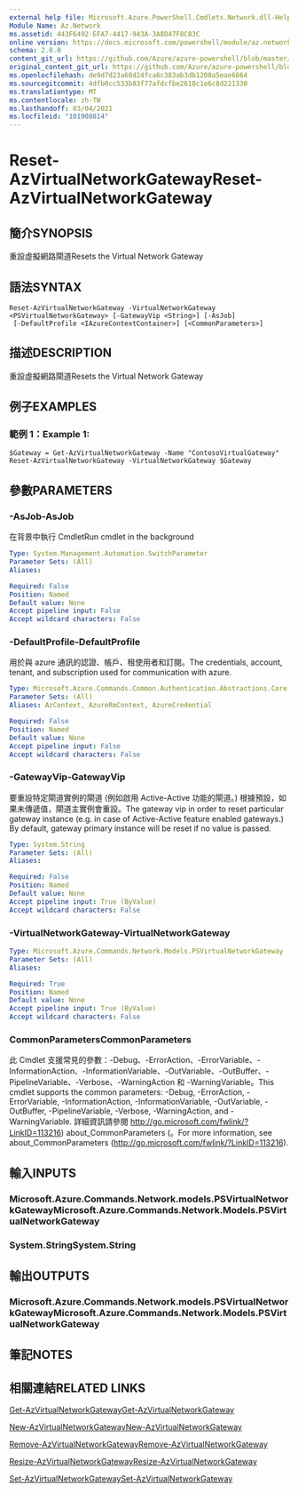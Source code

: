 ```yaml
---
external help file: Microsoft.Azure.PowerShell.Cmdlets.Network.dll-Help.xml
Module Name: Az.Network
ms.assetid: 443F6492-EFA7-4417-943A-3A8D47F8C83C
online version: https://docs.microsoft.com/powershell/module/az.network/reset-azvirtualnetworkgateway
schema: 2.0.0
content_git_url: https://github.com/Azure/azure-powershell/blob/master/src/Network/Network/help/Reset-AzVirtualNetworkGateway.md
original_content_git_url: https://github.com/Azure/azure-powershell/blob/master/src/Network/Network/help/Reset-AzVirtualNetworkGateway.md
ms.openlocfilehash: de9d7d23a60d24fca6c383ab3db1208a5eae6864
ms.sourcegitcommit: 4dfb0cc533b83f77afdcfbe2618c1e6c8d221330
ms.translationtype: MT
ms.contentlocale: zh-TW
ms.lasthandoff: 03/04/2021
ms.locfileid: "101908814"
---
```

# <span data-ttu-id="3c9c9-101">Reset-AzVirtualNetworkGateway</span><span class="sxs-lookup"><span data-stu-id="3c9c9-101">Reset-AzVirtualNetworkGateway</span></span>

## <span data-ttu-id="3c9c9-102">簡介</span><span class="sxs-lookup"><span data-stu-id="3c9c9-102">SYNOPSIS</span></span>
<span data-ttu-id="3c9c9-103">重設虛擬網路閘道</span><span class="sxs-lookup"><span data-stu-id="3c9c9-103">Resets the Virtual Network Gateway</span></span>

## <span data-ttu-id="3c9c9-104">語法</span><span class="sxs-lookup"><span data-stu-id="3c9c9-104">SYNTAX</span></span>

```
Reset-AzVirtualNetworkGateway -VirtualNetworkGateway <PSVirtualNetworkGateway> [-GatewayVip <String>] [-AsJob]
 [-DefaultProfile <IAzureContextContainer>] [<CommonParameters>]
```

## <span data-ttu-id="3c9c9-105">描述</span><span class="sxs-lookup"><span data-stu-id="3c9c9-105">DESCRIPTION</span></span>
<span data-ttu-id="3c9c9-106">重設虛擬網路閘道</span><span class="sxs-lookup"><span data-stu-id="3c9c9-106">Resets the Virtual Network Gateway</span></span>

## <span data-ttu-id="3c9c9-107">例子</span><span class="sxs-lookup"><span data-stu-id="3c9c9-107">EXAMPLES</span></span>

### <span data-ttu-id="3c9c9-108">範例 1：</span><span class="sxs-lookup"><span data-stu-id="3c9c9-108">Example 1:</span></span>
```
$Gateway = Get-AzVirtualNetworkGateway -Name "ContosoVirtualGateway"
Reset-AzVirtualNetworkGateway -VirtualNetworkGateway $Gateway
```

## <span data-ttu-id="3c9c9-109">參數</span><span class="sxs-lookup"><span data-stu-id="3c9c9-109">PARAMETERS</span></span>

### <span data-ttu-id="3c9c9-110">-AsJob</span><span class="sxs-lookup"><span data-stu-id="3c9c9-110">-AsJob</span></span>
<span data-ttu-id="3c9c9-111">在背景中執行 Cmdlet</span><span class="sxs-lookup"><span data-stu-id="3c9c9-111">Run cmdlet in the background</span></span>

```yaml
Type: System.Management.Automation.SwitchParameter
Parameter Sets: (All)
Aliases:

Required: False
Position: Named
Default value: None
Accept pipeline input: False
Accept wildcard characters: False
```

### <span data-ttu-id="3c9c9-112">-DefaultProfile</span><span class="sxs-lookup"><span data-stu-id="3c9c9-112">-DefaultProfile</span></span>
<span data-ttu-id="3c9c9-113">用於與 azure 通訊的認證、帳戶、租使用者和訂閱。</span><span class="sxs-lookup"><span data-stu-id="3c9c9-113">The credentials, account, tenant, and subscription used for communication with azure.</span></span>

```yaml
Type: Microsoft.Azure.Commands.Common.Authentication.Abstractions.Core.IAzureContextContainer
Parameter Sets: (All)
Aliases: AzContext, AzureRmContext, AzureCredential

Required: False
Position: Named
Default value: None
Accept pipeline input: False
Accept wildcard characters: False
```

### <span data-ttu-id="3c9c9-114">-GatewayVip</span><span class="sxs-lookup"><span data-stu-id="3c9c9-114">-GatewayVip</span></span>
<span data-ttu-id="3c9c9-115">要重設特定閘道實例的閘道 (例如啟用 Active-Active 功能的閘道。) 根據預設，如果未傳遞值，閘道主實例會重設。</span><span class="sxs-lookup"><span data-stu-id="3c9c9-115">The gateway vip in order to reset particular gateway instance (e.g. in case of Active-Active feature enabled gateways.) By default, gateway primary instance will be reset if no value is passed.</span></span>

```yaml
Type: System.String
Parameter Sets: (All)
Aliases:

Required: False
Position: Named
Default value: None
Accept pipeline input: True (ByValue)
Accept wildcard characters: False
```

### <span data-ttu-id="3c9c9-116">-VirtualNetworkGateway</span><span class="sxs-lookup"><span data-stu-id="3c9c9-116">-VirtualNetworkGateway</span></span>
```yaml
Type: Microsoft.Azure.Commands.Network.Models.PSVirtualNetworkGateway
Parameter Sets: (All)
Aliases:

Required: True
Position: Named
Default value: None
Accept pipeline input: True (ByValue)
Accept wildcard characters: False
```

### <span data-ttu-id="3c9c9-117">CommonParameters</span><span class="sxs-lookup"><span data-stu-id="3c9c9-117">CommonParameters</span></span>
<span data-ttu-id="3c9c9-118">此 Cmdlet 支援常見的參數：-Debug、-ErrorAction、-ErrorVariable、-InformationAction、-InformationVariable、-OutVariable、-OutBuffer、-PipelineVariable、-Verbose、-WarningAction 和 -WarningVariable。</span><span class="sxs-lookup"><span data-stu-id="3c9c9-118">This cmdlet supports the common parameters: -Debug, -ErrorAction, -ErrorVariable, -InformationAction, -InformationVariable, -OutVariable, -OutBuffer, -PipelineVariable, -Verbose, -WarningAction, and -WarningVariable.</span></span> <span data-ttu-id="3c9c9-119">詳細資訊請參閱 http://go.microsoft.com/fwlink/?LinkID=113216) about_CommonParameters (。</span><span class="sxs-lookup"><span data-stu-id="3c9c9-119">For more information, see about_CommonParameters (http://go.microsoft.com/fwlink/?LinkID=113216).</span></span>

## <span data-ttu-id="3c9c9-120">輸入</span><span class="sxs-lookup"><span data-stu-id="3c9c9-120">INPUTS</span></span>

### <span data-ttu-id="3c9c9-121">Microsoft.Azure.Commands.Network.models.PSVirtualNetworkGateway</span><span class="sxs-lookup"><span data-stu-id="3c9c9-121">Microsoft.Azure.Commands.Network.Models.PSVirtualNetworkGateway</span></span>

### <span data-ttu-id="3c9c9-122">System.String</span><span class="sxs-lookup"><span data-stu-id="3c9c9-122">System.String</span></span>

## <span data-ttu-id="3c9c9-123">輸出</span><span class="sxs-lookup"><span data-stu-id="3c9c9-123">OUTPUTS</span></span>

### <span data-ttu-id="3c9c9-124">Microsoft.Azure.Commands.Network.models.PSVirtualNetworkGateway</span><span class="sxs-lookup"><span data-stu-id="3c9c9-124">Microsoft.Azure.Commands.Network.Models.PSVirtualNetworkGateway</span></span>

## <span data-ttu-id="3c9c9-125">筆記</span><span class="sxs-lookup"><span data-stu-id="3c9c9-125">NOTES</span></span>

## <span data-ttu-id="3c9c9-126">相關連結</span><span class="sxs-lookup"><span data-stu-id="3c9c9-126">RELATED LINKS</span></span>

[<span data-ttu-id="3c9c9-127">Get-AzVirtualNetworkGateway</span><span class="sxs-lookup"><span data-stu-id="3c9c9-127">Get-AzVirtualNetworkGateway</span></span>](./Get-AzVirtualNetworkGateway.md)

[<span data-ttu-id="3c9c9-128">New-AzVirtualNetworkGateway</span><span class="sxs-lookup"><span data-stu-id="3c9c9-128">New-AzVirtualNetworkGateway</span></span>](./New-AzVirtualNetworkGateway.md)

[<span data-ttu-id="3c9c9-129">Remove-AzVirtualNetworkGateway</span><span class="sxs-lookup"><span data-stu-id="3c9c9-129">Remove-AzVirtualNetworkGateway</span></span>](./Remove-AzVirtualNetworkGateway.md)

[<span data-ttu-id="3c9c9-130">Resize-AzVirtualNetworkGateway</span><span class="sxs-lookup"><span data-stu-id="3c9c9-130">Resize-AzVirtualNetworkGateway</span></span>](./Resize-AzVirtualNetworkGateway.md)

[<span data-ttu-id="3c9c9-131">Set-AzVirtualNetworkGateway</span><span class="sxs-lookup"><span data-stu-id="3c9c9-131">Set-AzVirtualNetworkGateway</span></span>](./Set-AzVirtualNetworkGateway.md)
